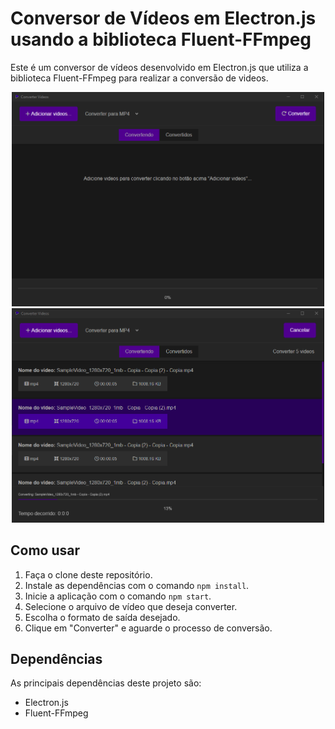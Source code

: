 <h1>Conversor de Vídeos em Electron.js usando a biblioteca Fluent-FFmpeg</h1>

<p>Este é um conversor de vídeos desenvolvido em Electron.js que utiliza a biblioteca Fluent-FFmpeg para realizar a conversão de videos.</p>

<div align="center">
<img src="screenshots/sreenShot (1).png" width="500px"/>
<img src="screenshots/sreenShot (2).png" width="500px"/>
</div>

<h2>Como usar</h2>
<ol><li>Faça o clone deste repositório.</li><li>Instale as dependências com o comando <code>npm install</code>.</li><li>Inicie a aplicação com o comando <code>npm start</code>.</li><li>Selecione o arquivo de vídeo que deseja converter.</li><li>Escolha o formato de saída desejado.</li><li>Clique em "Converter" e aguarde o processo de conversão.</li></ol><h2>Dependências</h2><p>As principais dependências deste projeto são:</p><ul><li>Electron.js</li><li>Fluent-FFmpeg</li></ul>
